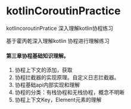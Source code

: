 # kotlinCoroutinPractice
kotlincoroutinPratice 深入理解kotlin协程练习

基于霍丙乾深入理解kotlin 协程进行理解练习

#### 第三章协程基础知识理解。

 1. 协程上下文的添加，获取
 2. 协程拦截器的实现原理。自定义日志拦截器。
 3. 协程基础api内部实现和理解
 4. 协程的分类：有栈协程和无栈协程，概念不明晰
 5. 协程上下文Key，Element元素的理解
 

